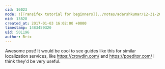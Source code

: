 ```yaml
---
cid: 16023
node: ![Transifex tutorial for beginners](../notes/adarshkumar/12-31-2016/transifex-tutorial-for-beginners)
nid: 13828
created_at: 2017-01-03 16:02:00 +0000
timestamp: 1483459320
uid: 501196
author: Brix
---
```


Awesome post! It would be cool to see guides like this for similar localization services, like https://crowdin.com/ and https://poeditor.com/ I think they'd be very useful.

